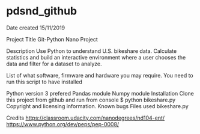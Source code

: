 # pdsnd_github
Date created
15/11/2019

Project Title
Git-Python Nano Project

Description
Use Python to understand U.S. bikeshare data. Calculate statistics and build an interactive environment where a user chooses the data and filter for a dataset to analyze.

List of what software, firmware and hardware you may require.
You need to run this script to have installed

Python version 3 prefered
Pandas module
Numpy module
Installation
Clone this project from github and run from console
    $ python bikeshare.py
Copyright and licensing information.
Known bugs
Files used
bikeshare.py

Credits
https://classroom.udacity.com/nanodegrees/nd104-ent/ https://www.python.org/dev/peps/pep-0008/
